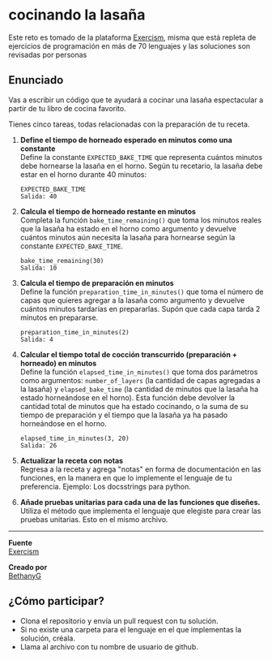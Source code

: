 ﻿# **cocinando la lasaña**

Este reto es tomado de la plataforma [Exercism](https://exercism.org/), misma que está repleta de ejercicios de programación en más de 70 lenguajes y las soluciones son revisadas por personas

## Enunciado

Vas a escribir un código que te ayudará a cocinar una lasaña espectacular a partir de tu libro de cocina favorito.

Tienes cinco tareas, todas relacionadas con la preparación de tu receta.

1. **Define el tiempo de horneado esperado en minutos como una constante**  
   Define la constante `EXPECTED_BAKE_TIME` que representa cuántos minutos debe hornearse la lasaña en el horno. Según tu recetario, la lasaña debe estar en el horno durante 40 minutos:

   ```código
   EXPECTED_BAKE_TIME
   Salida: 40
   ```

2. **Calcula el tiempo de horneado restante en minutos**  
   Completa la función `bake_time_remaining()` que toma los minutos reales que la lasaña ha estado en el horno como argumento y devuelve cuántos minutos aún necesita la lasaña para hornearse según la constante `EXPECTED_BAKE_TIME`.

   ```código
   bake_time_remaining(30)
   Salida: 10
   ```

3. **Calcula el tiempo de preparación en minutos**  
   Define la función `preparation_time_in_minutes()` que toma el número de capas que quieres agregar a la lasaña como argumento y devuelve cuántos minutos tardarías en prepararlas. Supón que cada capa tarda 2 minutos en prepararse.

   ```código
   preparation_time_in_minutes(2)
   Salida: 4
   ```

4. **Calcular el tiempo total de cocción transcurrido (preparación + horneado) en minutos**  
   Define la función `elapsed_time_in_minutes()` que toma dos parámetros como argumentos: `number_of_layers` (la cantidad de capas agregadas a la lasaña) y `elapsed_bake_time` (la cantidad de minutos que la lasaña ha estado horneándose en el horno). Esta función debe devolver la cantidad total de minutos que ha estado cocinando, o la suma de su tiempo de preparación y el tiempo que la lasaña ya ha pasado horneándose en el horno.

   ```código
   elapsed_time_in_minutes(3, 20)
   Salida: 26
   ```

5. **Actualizar la receta con notas**  
   Regresa a la receta y agrega "notas" en forma de documentación en las funciones, en la manera en que lo implemente el lenguaje de tu preferencia.
   Ejemplo: Los docsstrings para python.
6. **Añade pruebas unitarias para cada una de las funciones que diseñes.**
   Utiliza el método que implementa el lenguaje que elegiste para crear las pruebas unitarias. Esto en el mismo archivo.

---

**Fuente**  
[Exercism](https://exercism.org/)

**Creado por**  
[BethanyG](https://github.com/BethanyG)


## ¿Cómo participar?

- Clona el repositorio y envía un pull request con tu solución.
- Si no existe una carpeta para el lenguaje en el que implementas la solución, créala.
- Llama al archivo con tu nombre de usuario de github.